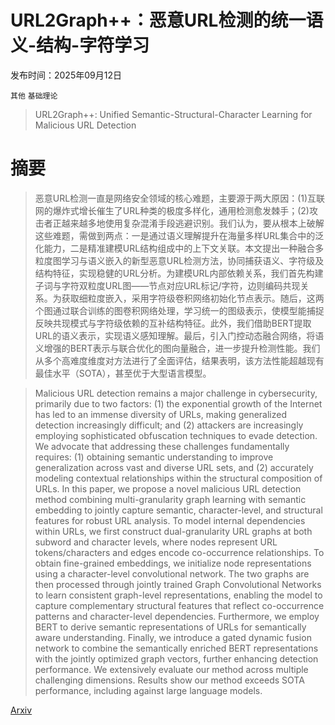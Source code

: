 # URL2Graph++：恶意URL检测的统一语义-结构-字符学习

发布时间：2025年09月12日

`其他` `基础理论`

> URL2Graph++: Unified Semantic-Structural-Character Learning for Malicious URL Detection

# 摘要

> 恶意URL检测一直是网络安全领域的核心难题，主要源于两大原因：(1)互联网的爆炸式增长催生了URL种类的极度多样化，通用检测愈发棘手；(2)攻击者正越来越多地使用复杂混淆手段逃避识别。我们认为，要从根本上破解这些难题，需做到两点：一是通过语义理解提升在海量多样URL集合中的泛化能力，二是精准建模URL结构组成中的上下文关联。本文提出一种融合多粒度图学习与语义嵌入的新型恶意URL检测方法，协同捕获语义、字符级及结构特征，实现稳健的URL分析。为建模URL内部依赖关系，我们首先构建子词与字符双粒度URL图——节点对应URL标记/字符，边则编码共现关系。为获取细粒度嵌入，采用字符级卷积网络初始化节点表示。随后，这两个图通过联合训练的图卷积网络处理，学习统一的图级表示，使模型能捕捉反映共现模式与字符级依赖的互补结构特征。此外，我们借助BERT提取URL的语义表示，实现语义感知理解。最后，引入门控动态融合网络，将语义增强的BERT表示与联合优化的图向量融合，进一步提升检测性能。我们从多个高难度维度对方法进行了全面评估，结果表明，该方法性能超越现有最佳水平（SOTA），甚至优于大型语言模型。

> Malicious URL detection remains a major challenge in cybersecurity, primarily due to two factors: (1) the exponential growth of the Internet has led to an immense diversity of URLs, making generalized detection increasingly difficult; and (2) attackers are increasingly employing sophisticated obfuscation techniques to evade detection. We advocate that addressing these challenges fundamentally requires: (1) obtaining semantic understanding to improve generalization across vast and diverse URL sets, and (2) accurately modeling contextual relationships within the structural composition of URLs. In this paper, we propose a novel malicious URL detection method combining multi-granularity graph learning with semantic embedding to jointly capture semantic, character-level, and structural features for robust URL analysis. To model internal dependencies within URLs, we first construct dual-granularity URL graphs at both subword and character levels, where nodes represent URL tokens/characters and edges encode co-occurrence relationships. To obtain fine-grained embeddings, we initialize node representations using a character-level convolutional network. The two graphs are then processed through jointly trained Graph Convolutional Networks to learn consistent graph-level representations, enabling the model to capture complementary structural features that reflect co-occurrence patterns and character-level dependencies. Furthermore, we employ BERT to derive semantic representations of URLs for semantically aware understanding. Finally, we introduce a gated dynamic fusion network to combine the semantically enriched BERT representations with the jointly optimized graph vectors, further enhancing detection performance. We extensively evaluate our method across multiple challenging dimensions. Results show our method exceeds SOTA performance, including against large language models.

[Arxiv](https://arxiv.org/abs/2509.10287)